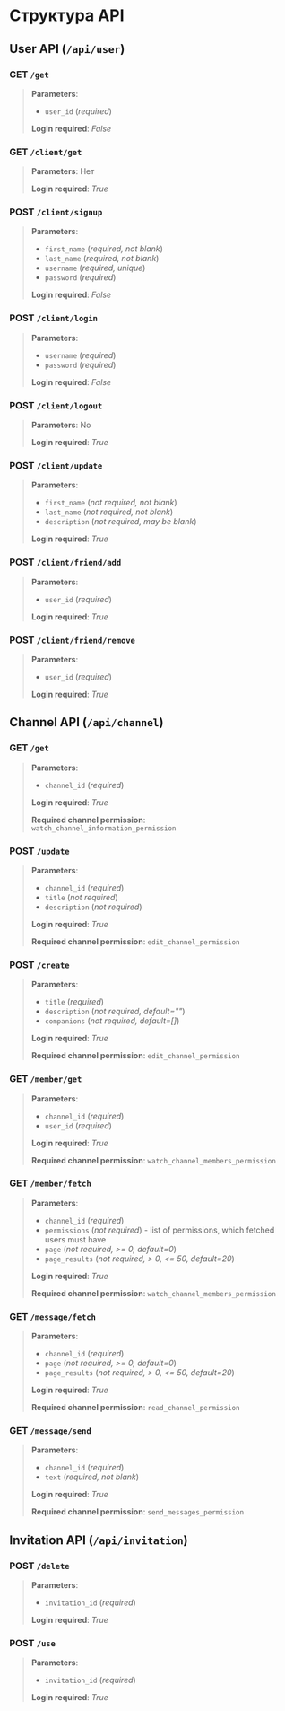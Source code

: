 # Структура API 

## User API (`/api/user`)

### **GET** `/get`

> **Parameters**:
> * `user_id` (_required_)
> 
> **Login required**: _False_

### **GET** `/client/get`

> **Parameters**: Нет
> 
> **Login required**: _True_

### **POST** `/client/signup`

> **Parameters**:
> * `first_name` (_required, not blank_)
> * `last_name` (_required, not blank_)
> * `username` (_required, unique_)
> * `password` (_required_)
> 
> **Login required**: _False_

### **POST** `/client/login`

> **Parameters**:
> * `username` (_required_)
> * `password` (_required_)
> 
> **Login required**: _False_

### **POST** `/client/logout`

> **Parameters**: No
> 
> **Login required**: _True_

### **POST** `/client/update`

> **Parameters**:
> * `first_name` (_not required, not blank_)
> * `last_name` (_not required, not blank_)
> * `description` (_not required, may be blank_)
> 
> **Login required**: _True_

### **POST** `/client/friend/add`

> **Parameters**:
> * `user_id` (_required_)
> 
> **Login required**: _True_

### **POST** `/client/friend/remove`

> **Parameters**:
> * `user_id` (_required_)
> 
> **Login required**: _True_

## Channel API (`/api/channel`)

### **GET** `/get`

> **Parameters**:
> * `channel_id` (_required_)
> 
> **Login required**: _True_
> 
> **Required channel permission**: `watch_channel_information_permission`

### **POST** `/update`

> **Parameters**:
> * `channel_id` (_required_)
> * `title` (_not required_)
> * `description` (_not required_)
> 
> **Login required**: _True_
> 
> **Required channel permission**: `edit_channel_permission`

### **POST** `/create`

> **Parameters**:
> * `title` (_required_)
> * `description` (_not required, default=""_)
> * `companions` (_not required, default=[]_)
> 
> **Login required**: _True_
> 
> **Required channel permission**: `edit_channel_permission`

### **GET** `/member/get`

> **Parameters**:
> * `channel_id` (_required_)
> * `user_id` (_required_)
> 
> **Login required**: _True_
> 
> **Required channel permission**: `watch_channel_members_permission`

### **GET** `/member/fetch`

> **Parameters**:
> * `channel_id` (_required_)
> * `permissions` (_not required_) - list of permissions, which fetched users must have
> * `page` (_not required, >= 0, default=0_)
> * `page_results` (_not required, > 0, <= 50, default=20_)
> 
> **Login required**: _True_
> 
> **Required channel permission**: `watch_channel_members_permission`

### **GET** `/message/fetch`

> **Parameters**:
> * `channel_id` (_required_)
> * `page` (_not required, >= 0, default=0_)
> * `page_results` (_not required, > 0, <= 50, default=20_)
> 
> **Login required**: _True_
> 
> **Required channel permission**: `read_channel_permission`

### **GET** `/message/send`

> **Parameters**:
> * `channel_id` (_required_)
> * `text` (_required, not blank_)
> 
> **Login required**: _True_
> 
> **Required channel permission**: `send_messages_permission`

## Invitation API (`/api/invitation`)

### **POST** `/delete`

> **Parameters**:
> * `invitation_id` (_required_)
> 
> **Login required**: _True_

### **POST** `/use`

> **Parameters**:
> * `invitation_id` (_required_)
> 
> **Login required**: _True_